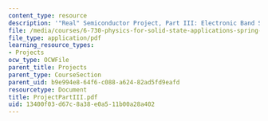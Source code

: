 ```yaml
---
content_type: resource
description: '"Real" Semiconductor Project, Part III: Electronic Band Structure'
file: /media/courses/6-730-physics-for-solid-state-applications-spring-2003/13400f03d67c8a38e0a511b00a28a402_ProjectPartIII.pdf
file_type: application/pdf
learning_resource_types:
- Projects
ocw_type: OCWFile
parent_title: Projects
parent_type: CourseSection
parent_uid: b9e994e8-64f6-c088-a624-82ad5fd9eafd
resourcetype: Document
title: ProjectPartIII.pdf
uid: 13400f03-d67c-8a38-e0a5-11b00a28a402
---
```

